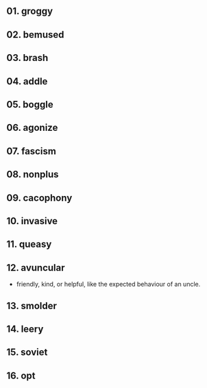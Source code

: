 ## 01. groggy

## 02. bemused

## 03. brash

## 04. addle

## 05. boggle

## 06. agonize

## 07. fascism

## 08. nonplus

## 09. cacophony

## 10. invasive

## 11. queasy

## 12. avuncular

- friendly, kind, or helpful, like the expected behaviour of an uncle. 


## 13. smolder

## 14. leery

## 15. soviet

## 16. opt
